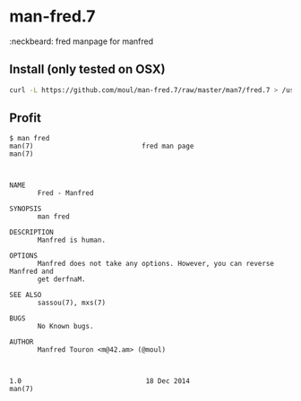 # man-fred.7
:neckbeard: fred manpage for manfred

## Install (only tested on OSX)

```bash
curl -L https://github.com/moul/man-fred.7/raw/master/man7/fred.7 > /usr/local/share/man/man7/fred.7
```

## Profit

```console
$ man fred
man(7)                           fred man page                          man(7)



NAME
       Fred - Manfred

SYNOPSIS
       man fred

DESCRIPTION
       Manfred is human.

OPTIONS
       Manfred does not take any options. However, you can reverse Manfred and
       get derfnaM.

SEE ALSO
       sassou(7), mxs(7)

BUGS
       No Known bugs.

AUTHOR
       Manfred Touron <m@42.am> (@moul)



1.0                               18 Dec 2014                           man(7)
```
